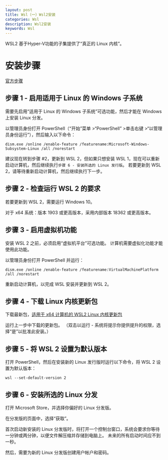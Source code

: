```yaml
---
layout: post
title: Wsl（一）Wsl2安装
categories: Wsl
description: Wsl2安装
keywords: Wsl
---
```


WSL2 基于Hyper-V功能的子集提供了“真正的 Linux 内核”。

# 安装步骤

[官方步骤](https://docs.microsoft.com/zh-cn/windows/wsl/install-manual)

## 步骤 1 - 启用适用于 Linux 的 Windows 子系统
需要先启用“适用于 Linux 的 Windows 子系统”可选功能，然后才能在 Windows 上安装 Linux 分发。

以管理员身份打开 PowerShell（“开始”菜单 >“PowerShell” >单击右键 >“以管理员身份运行”），然后输入以下命令：

```shell
dism.exe /online /enable-feature /featurename:Microsoft-Windows-Subsystem-Linux /all /norestart
```

建议现在转到步骤 #2，更新到 WSL 2，但如果只想安装 WSL 1，现在可以重新启动计算机，然后继续执行`步骤 6 - 安装所选的 Linux 发行版`。 若要更新到 WSL 2，请等待重新启动计算机，然后继续执行下一步。

## 步骤 2 - 检查运行 WSL 2 的要求

若要更新到 WSL 2，需要运行 Windows 10。

对于 x64 系统：版本 1903 或更高版本，采用内部版本 18362 或更高版本。

## 步骤 3 - 启用虚拟机功能

安装 WSL 2 之前，必须启用“虚拟机平台”可选功能。 计算机需要虚拟化功能才能使用此功能。

以管理员身份打开 PowerShell 并运行：

```shell
dism.exe /online /enable-feature /featurename:VirtualMachinePlatform /all /norestart
```

重新启动计算机，以完成 WSL 安装并更新到 WSL 2。

## 步骤 4 - 下载 Linux 内核更新包

下载最新包，[适用于 x64 计算机的 WSL2 Linux 内核更新包](https://wslstorestorage.blob.core.windows.net/wslblob/wsl_update_x64.msi)

运行上一步中下载的更新包。 （双击以运行 - 系统将提示你提供提升的权限，选择“是”以批准此安装。）

## 步骤 5 - 将 WSL 2 设置为默认版本

打开 PowerShell，然后在安装新的 Linux 发行版时运行以下命令，将 WSL 2 设置为默认版本：

```shell
wsl --set-default-version 2
```

## 步骤 6 - 安装所选的 Linux 分发

打开 Microsoft Store，并选择你偏好的 Linux 分发版。

在分发版的页面中，选择“获取”。

首次启动新安装的 Linux 分发版时，将打开一个控制台窗口，系统会要求你等待一分钟或两分钟，以便文件解压缩并存储到电脑上。 未来的所有启动时间应不到一秒。

然后，需要为新的 Linux 分发版创建用户帐户和密码。